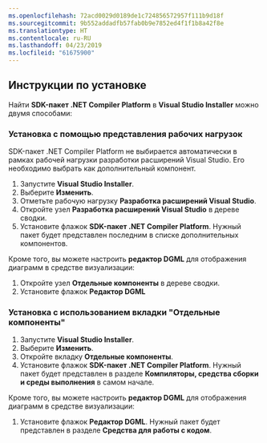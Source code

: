 ```yaml
---
ms.openlocfilehash: 72acd0029d0189de1c724856572957f111b9d18f
ms.sourcegitcommit: 9b552addadfb57fab0b9e7852ed4f1f1b8a42f8e
ms.translationtype: HT
ms.contentlocale: ru-RU
ms.lasthandoff: 04/23/2019
ms.locfileid: "61675900"
---
```

## <a name="installation-instructions"></a>Инструкции по установке 

Найти **SDK-пакет .NET Compiler Platform** в **Visual Studio Installer** можно двумя способами:

### <a name="install-using-the-workloads-view"></a>Установка с помощью представления рабочих нагрузок

SDK-пакет .NET Compiler Platform не выбирается автоматически в рамках рабочей нагрузки разработки расширений Visual Studio. Его необходимо выбрать как дополнительный компонент.

1. Запустите **Visual Studio Installer**. 
1. Выберите **Изменить**. 
1. Отметьте рабочую нагрузку **Разработка расширений Visual Studio**.
1. Откройте узел **Разработка расширений Visual Studio** в дереве сводки.
1. Установите флажок **SDK-пакет .NET Compiler Platform**. Нужный пакет будет представлен последним в списке дополнительных компонентов.

Кроме того, вы можете настроить **редактор DGML** для отображения диаграмм в средстве визуализации:

1. Откройте узел **Отдельные компоненты** в дереве сводки.
1. Установите флажок **Редактор DGML**

### <a name="install-using-the-individual-components-tab"></a>Установка с использованием вкладки "Отдельные компоненты"

1. Запустите **Visual Studio Installer**. 
1. Выберите **Изменить**. 
1. Откройте вкладку **Отдельные компоненты**. 
1. Установите флажок **SDK-пакет .NET Compiler Platform**. Нужный пакет будет представлен в разделе **Компиляторы, средства сборки и среды выполнения** в самом начале.

Кроме того, вы можете настроить **редактор DGML** для отображения диаграмм в средстве визуализации:

1. Установите флажок **Редактор DGML**. Нужный пакет будет представлен в разделе **Средства для работы с кодом**.
